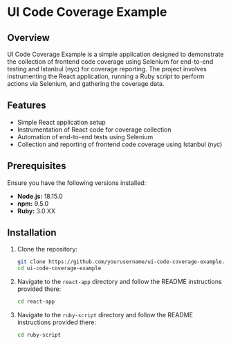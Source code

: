 # UI Code Coverage Example

## Overview

UI Code Coverage Example is a simple application designed to demonstrate the collection of frontend code coverage using Selenium for end-to-end testing and Istanbul (nyc) for coverage reporting. The project involves instrumenting the React application, running a Ruby script to perform actions via Selenium, and gathering the coverage data.

## Features

- Simple React application setup
- Instrumentation of React code for coverage collection
- Automation of end-to-end tests using Selenium
- Collection and reporting of frontend code coverage using Istanbul (nyc)

## Prerequisites

Ensure you have the following versions installed:

- **Node.js:** 18.15.0
- **npm:** 9.5.0
- **Ruby:** 3.0.XX

## Installation

1. Clone the repository:
    ```bash
    git clone https://github.com/yourusername/ui-code-coverage-example.git
    cd ui-code-coverage-example
    ```

2. Navigate to the `react-app` directory and follow the README instructions provided there:
    ```bash
    cd react-app
    ```

3. Navigate to the `ruby-script` directory and follow the README instructions provided there:
    ```bash
    cd ruby-script
    ```
